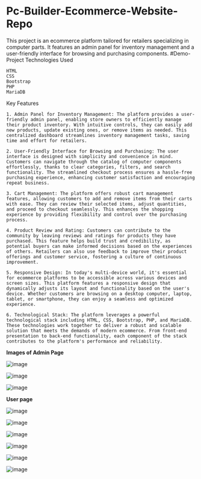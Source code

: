 # Pc-Builder-Ecommerce-Website-Repo
This project is an ecommerce platform tailored for retailers specializing in computer parts. It features an admin panel for inventory management and a user-friendly interface for browsing and purchasing components.
#Demo-Project
Technologies Used

    HTML
    CSS
    Bootstrap
    PHP
    MariaDB

Key Features

    1. Admin Panel for Inventory Management: The platform provides a user-friendly admin panel, enabling store owners to efficiently manage their product inventory. With intuitive controls, they can easily add new products, update existing ones, or remove items as needed. This centralized dashboard streamlines inventory management tasks, saving time and effort for retailers.

    2. User-Friendly Interface for Browsing and Purchasing: The user interface is designed with simplicity and convenience in mind. Customers can navigate through the catalog of computer components effortlessly, thanks to clear categories, filters, and search functionality. The streamlined checkout process ensures a hassle-free purchasing experience, enhancing customer satisfaction and encouraging repeat business.

    3. Cart Management: The platform offers robust cart management features, allowing customers to add and remove items from their carts with ease. They can review their selected items, adjust quantities, and proceed to checkout seamlessly. This enhances the shopping experience by providing flexibility and control over the purchasing process.

    4. Product Review and Rating: Customers can contribute to the community by leaving reviews and ratings for products they have purchased. This feature helps build trust and credibility, as potential buyers can make informed decisions based on the experiences of others. Retailers can also use feedback to improve their product offerings and customer service, fostering a culture of continuous improvement.

    5. Responsive Design: In today's multi-device world, it's essential for ecommerce platforms to be accessible across various devices and screen sizes. This platform features a responsive design that dynamically adjusts its layout and functionality based on the user's device. Whether customers are browsing on a desktop computer, laptop, tablet, or smartphone, they can enjoy a seamless and optimized experience.

    6. Technological Stack: The platform leverages a powerful technological stack including HTML, CSS, Bootstrap, PHP, and MariaDB. These technologies work together to deliver a robust and scalable solution that meets the demands of modern ecommerce. From front-end presentation to back-end functionality, each component of the stack contributes to the platform's performance and reliability.

**Images of Admin Page**

![image](https://github.com/Cato-Garfield/Pc-Builder-Ecommerce-Website-Repo/assets/145865999/96565acb-3911-4ba3-af09-1697d36c6e76)

![image](https://github.com/Cato-Garfield/Pc-Builder-Ecommerce-Website-Repo/assets/145865999/bc3e5862-01da-439f-b580-ef7074fbc42f)

![image](https://github.com/Cato-Garfield/Pc-Builder-Ecommerce-Website-Repo/assets/145865999/d36e2862-8a0e-4952-bff1-f96a528aca9a)

**User page**

![image](https://github.com/Cato-Garfield/Pc-Builder-Ecommerce-Website-Repo/assets/145865999/81a65527-cd5f-48c8-bd43-2d9525c3287b)


![image](https://github.com/Cato-Garfield/Pc-Builder-Ecommerce-Website-Repo/assets/145865999/48e99f54-8ab9-40c8-a694-4eb03e604da4)


![image](https://github.com/Cato-Garfield/Pc-Builder-Ecommerce-Website-Repo/assets/145865999/9b30fb6d-6f23-4e83-b21e-d4cd85adcac4)


![image](https://github.com/Cato-Garfield/Pc-Builder-Ecommerce-Website-Repo/assets/145865999/0dc1316d-2657-45d2-b280-8e608c7d8079)


![image](https://github.com/Cato-Garfield/Pc-Builder-Ecommerce-Website-Repo/assets/145865999/8e3e3d1b-8181-45a1-8433-8a96763ce57c)


![image](https://github.com/Cato-Garfield/Pc-Builder-Ecommerce-Website-Repo/assets/145865999/64d40030-50b0-4f45-993f-9b8cf87449d2)








